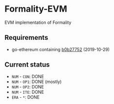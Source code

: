 # Formality-EVM

EVM implementation of Formality

## Requirements

- go-ethereum containing [b0b27752] (2019-10-29)

## Current status

- `NUM` - `CON`: DONE
- `NUM` - `OP1`: DONE (mostly)
- `NUM` - `OP2`: DONE
- `NUM` - `ITE`: DONE
- `ERA` - ` * `: DONE

[b0b27752]: https://github.com/ethereum/go-ethereum/commit/b0b277525cb4e476deb461de1b5827a33daa2086

